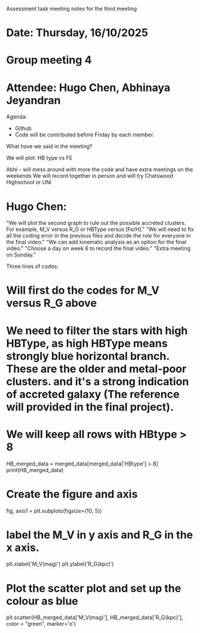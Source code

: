 Assessment task meeting notes for the third meeting
# Date: Thursday, 16/10/2025
# Group meeting 4
# Attendee: Hugo Chen, Abhinaya Jeyandran

Agenda:
- Github
- Code will be contributed before Friday by each member.

What have we said in the meeting?

We will plot: 
HB type vs FE 

Abhi - will mess around with more the code and have extra meetings on the weekends
We will record together in person and will try Chatswood Highschool or UNi

# Hugo Chen:
"We will plot the second graph to rule out the possible accreted clusters. For example, M_V versus R_G or HBType versus [Fe/H]."
"We will need to fix all the coding error in the previous files and decide the role for everyone in the final video."
"We can add kinematic analysis as an option for the final video."
"Choose a day on week 6 to record the final video."
"Extra meeting on Sunday."



Three lines of codes:
# Will first do the codes for M_V versus R_G above 
# We need to filter the stars with high HBType, as high HBType means strongly blue horizontal branch. These are the older and metal-poor clusters. and it's a strong indication of accreted galaxy (The reference will provided in the final project).
# We will keep all rows with HBtype > 8
HB_merged_data = merged_data[merged_data['HBtype'] > 8]
print(HB_merged_data)

# Create the figure and axis
fig, axis1 = plt.subplots(figsize=(10, 5))

# label the M_V in y axis and R_G in the x axis.
plt.xlabel('M_V(mag)')
plt.ylabel('R_G(kpc)')

# Plot the scatter plot and set up the colour as blue
plt.scatter(HB_merged_data['M_V(mag)'], HB_merged_data['R_G(kpc)'], color = "green", marker='o')